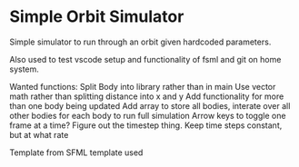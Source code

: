 # Simple Orbit Simulator

Simple simulator to run through an orbit given hardcoded parameters.

Also used to test vscode setup and functionality of fsml and git on home system.

Wanted functions:
Split Body into library rather than in main
Use vector math rather than splitting distance into x and y
Add functionality for more than one body being updated
Add array to store all bodies, interate over all other bodies for each body to run full simulation
Arrow keys to toggle one frame at a time?
Figure out the timestep thing. Keep time steps constant, but at what rate

Template from SFML template used
